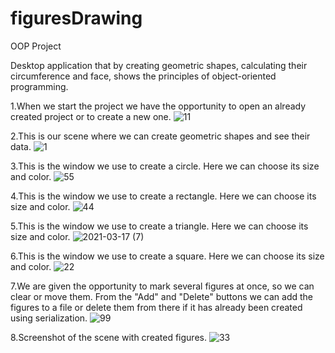 # figuresDrawing
OOP Project

Desktop application that by creating geometric shapes, calculating their circumference and face, shows the principles of object-oriented programming.

1.When we start the project we have the opportunity to open an already created project or to create a new one.
![11](https://user-images.githubusercontent.com/79605705/111505319-2eab2180-8751-11eb-9a31-bbb7dc0cc222.png)

2.This is our scene where we can create geometric shapes and see their data.
![1](https://user-images.githubusercontent.com/79605705/111505331-31a61200-8751-11eb-924e-db63b9817d48.png)

3.This is the window we use to create a circle. Here we can choose its size and color.
![55](https://user-images.githubusercontent.com/79605705/111505768-a4af8880-8751-11eb-98dc-2bd5e9cd495c.png)

4.This is the window we use to create a rectangle. Here we can choose its size and color.
![44](https://user-images.githubusercontent.com/79605705/111505785-a8430f80-8751-11eb-8fed-6c2c546ef849.png)

5.This is the window we use to create a triangle. Here we can choose its size and color.
![2021-03-17 (7)](https://user-images.githubusercontent.com/79605705/111505812-b09b4a80-8751-11eb-969d-783efbb2891a.png)

6.This is the window we use to create a square. Here we can choose its size and color.
![22](https://user-images.githubusercontent.com/79605705/111505841-b85aef00-8751-11eb-9b32-8538b526d6e4.png)

7.We are given the opportunity to mark several figures at once, so we can clear or move them. From the "Add" and "Delete" buttons we can add the figures to a file or delete them from there if it has already been created using serialization.
![99](https://user-images.githubusercontent.com/79605705/111505906-c6107480-8751-11eb-8efe-ea6a3f966ba3.png)

8.Screenshot of the scene with created figures.
![33](https://user-images.githubusercontent.com/79605705/111505889-c3158400-8751-11eb-803a-d6428914fd6d.png)

